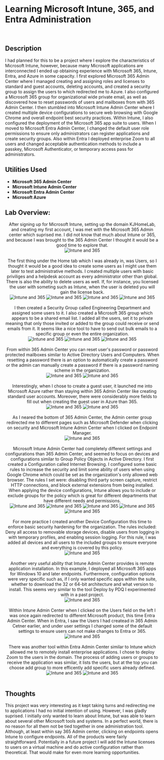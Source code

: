 <h1>Learning Microsoft Intune, 365, and Entra Administration</h1>

<br />
<h2>Description</h2>
I had planned for this to be a project where I explore the characteristics of Microsoft Intune, however, because many Microsoft applications are interconnected I ended up obtaining experience with Microsoft 365, Intune, Entra, and Azure in some capacity. I first explored Microsoft 365 Admin Center where I managed creating and assigning roles and licenses to standard and guest accounts, deleting accounts, and created a security group to assign the users to which redirected me to Azure. I also configured a Microsoft 365 group for organizational wide private email, as well as discovered how to reset passwords of users and mailboxes from with 365 Admin Center. I then stumbled into Microsoft Intune Admin Center where I created multiple device configurations to secure web browsing with Google Chrome and overall endpoint best security practices. Within Intune, I also configured the deployment of the Microsoft 365 app suite to users. When I moved to Microsoft Entra Admin Center, I changed the default user role permissions to ensure only administrators can register applications and create security groups. Also within Entra I deployed enterprise Zoom to all users and changed acceptable authentication methods to include a passkey, Microsoft Authenticator, or temporary access pass for administrators.

<h2>Utilities Used</h2>

- <b>Microsoft 365 Admin Center</b> 
- <b>Microsoft Intune Admin Center</b>
- <b>Microsoft Entra Admin Center</b>
- <b>Microsoft Azure</b>


<h2>Lab Overview:</h2>

<p align="center">
After signing up for Microsoft Intune, setting up the domain KJHomeLab, and creating my first account, I was met with the Microsoft 365 Admin center which suprised me. I did not know that much about Intune or 365, and because I was brought to the 365 Admin Center I thought it would be a good time to explore that. <br/>
<img src="https://github.com/user-attachments/assets/c8df6a18-0b59-4d5b-a13b-e026896ab488" alt="Intune and 365"/>
<br />
<br />
The first thing under the Home tab which I was already in, was Users, so I thought it would be a good idea to create some users as I might use them later to test administrative methods. I created multiple users with basic priviliges and a helpdesk account as every administrator other than global. There is also the ability to delete users as well. If, for instance, you licensed the user with someting such as Intune, when the user is deleted you will gain the license back.<br/>
 <img src="https://github.com/user-attachments/assets/49e916ee-bd71-4376-b5c2-cab338f01220" alt="Intune and 365"/>
 <img src="https://github.com/user-attachments/assets/e16b2006-f20c-4a12-ac5e-aa0957fffa0d" alt="Intune and 365"/>
  <img src="https://github.com/user-attachments/assets/efa1bc09-6e0c-43c0-baab-2aced195b3f3" alt="Intune and 365"/>

<img src="https://github.com/user-attachments/assets/d59e7fff-c77f-43c2-9891-1f93a2dfa89a" alt="Intune and 365"/>
<br />
<br />
I then created a Security Group called Engineering Department and assigned some users to it. I also created a Microsoft 365 group which appears to be a shared email list. I added all the users, set it to private meaning that only those invited or added to the group could receive or send emails from it. It seems like a nice tool to have to send out bulk emails to a specific group or even the entire organization.<br/>
<img src="https://github.com/user-attachments/assets/94c49142-4394-4828-afae-e21a9cfe9314" alt="Intune and 365"/>
 <img src="https://github.com/user-attachments/assets/27591f10-06a5-4c07-bf56-ce94af01e891" alt="Intune and 365"/>
 <img src="https://github.com/user-attachments/assets/43315b2e-1ebc-4cc3-a8c7-0778b6588949" alt="Intune and 365"/>
<br />
<br />
From within 365 Admin Center you can reset user's password or password protected mailboxes similar to Active Directory Users and Computers. When resetting a password there is an option to automatically create a password or the admin can manually create a password if there is a password naming scheme in the organization.<br/>
<img src="https://github.com/user-attachments/assets/feb7db72-7426-4111-935a-4e9c7b709898" alt="Intune and 365"/>
<img src="https://github.com/user-attachments/assets/29137489-cc5c-441d-ab75-494877b0e105" alt="Intune and 365"/>
<br />
<br />
Interestingly, when I chose to create a guest user, it launched me into Microsoft Azure rather than staying within 365 Admin Center like creating standard user accounts. Moreover, there were considerably more fields to fill out when creating the guest user in Azure than 365.<br/>
<img src="https://github.com/user-attachments/assets/97a7fdf5-1282-45ec-9f21-6a6cfcabb489" alt="Intune and 365"/>
 <img src="https://github.com/user-attachments/assets/e17f324b-f2ce-4996-a03c-2071ea1508b0" alt="Intune and 365"/>
<br />
<br />
As I neared the bottom of 365 Admin Center, the Admin center group redirected me to different pages such as Microsoft Defender when clicking on security and Microsoft Intune Admin Center when I clicked on Endpoint Manager.  <br/>
<img src="https://github.com/user-attachments/assets/26b375d4-5172-4311-8d43-ef91b9835d7e" alt="Intune and 365"/>
<br />
<br />
Microsoft Intune Admin Center had completely different settings and configurations than 365 Admin Center, and seemed to focus on devices and configurations similar to Group Policy Objects in Active Directory. I first created a Configuration called Internet Browsing. I configured some basic rules to increase the security and limit some ability of users when using Google Chrome which could be set as the organization's only allowed web browser. The rules I set were: disabling third party screen capture, restrict HTTP connections, and block external extensions from being installed. When applying the device configurations, Intune allows you to include or exclude groups for the policy which is great for different departments that have different needs and permissions.<br/>
<img src="https://github.com/user-attachments/assets/2219dc91-d356-40bc-8705-5a887aa02111" alt="Intune and 365"/>
<img src="https://github.com/user-attachments/assets/1262bbce-17f7-462a-ba39-57cdfc5344bd" alt="Intune and 365"/>
<img src="https://github.com/user-attachments/assets/24d409e5-039c-4395-81a9-2644c36b35d4" alt="Intune and 365"/>
<img src="https://github.com/user-attachments/assets/69ae6889-772c-455b-bd76-a4e31bd55150" alt="Intune and 365"/>
<img src="https://github.com/user-attachments/assets/16c119dd-27d2-4202-bef5-35fbd786e8e3" alt="Intune and 365"/>
<br />
<br />
For more practice I created another Device Configuration this time to enforce basic security hardening for the organization. The rules included: Deny all access to removable storage devices, disable users from logging in with temporary profiles, and enabling session logging. For this rule, I was added all devices and all users to the included groups to ensure everyone and everything is covered by this policy.<br/>
<img src="https://github.com/user-attachments/assets/2b924dba-5f5f-4082-8baf-230aacbf608c" alt="Intune and 365"/>
<br />
<br />
Another very useful ability that Intune Admin Center provides is remote application installation. In this example, I deployed all Microsoft 365 apps for Windows 10 and later endpoints. Furthermore, configuration options were very specific such as, if I only wanted specific apps within the suite, whether to download the 32 or 64-bit architecture and what version to install. This seems very similar to the tool Deploy by PDQ I experimented with in a past project.<br/>
<img src="https://github.com/user-attachments/assets/fc553d89-77a4-4462-9aee-ed9b9b955904" alt="Intune and 365"/>
<br />
<br />
Within Intune Admin Center when I clicked on the Users field on the left I was once again redirected to different Microsoft product, this time Entra Admin Center. When in Entra, I saw the Users I had createad in 365 Admin Cetner earlier, and under user settings I changed some of the default settings to ensure users can not make changes to Entra or 365.<br/>
<img src="https://github.com/user-attachments/assets/704c4622-11ee-489a-9282-2449c27d3769" alt="Intune and 365"/>
<br />
<br />
There was another tool within Entra Admin Center similar to Intune which allowed me to remotely install enterprise applications. I chose to deploy Zoom to the users in the domain. The process of adding users or groups to receive the application was similar, it lists the users, but at the top you can choose add group to more efficently add specific users already defined. <br/>
<img src="https://github.com/user-attachments/assets/628691e3-628a-40e8-968e-b267dffd6926" alt="Intune and 365"/>
<img src="https://github.com/user-attachments/assets/dd1d355c-6675-4466-a3f0-b7925231919f" alt="Intune and 365"/>
<br />
<br />



<h2>Thoughts</h2>
This project was very interesting as it kept taking turns and redirecting me to applications I had no initial intention of using. However, I was gladly suprised. I initially only wanted to learn about Intune, but was able to learn about several other Microsoft tools and systems. In a perfect world, there is no reason for all them not be tied together in one administration tool. Although, at least within say 365 Admin center, clicking on endpoints opens Intune to configure endpoints. All of the products were fairly straightforward. Potentially in a future project I will add the Intune licenses to users on a virtual machine and do active configuration rather than theoretical. That would make for even more learning opportunities. 
<!--
 ```diff
- text in red
+ text in green
! text in orange
# text in gray
@@ text in purple (and bold)@@
```
--!>
